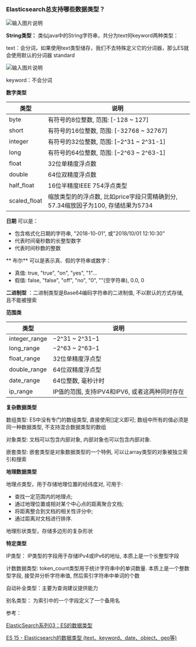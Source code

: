 ### Elasticsearch总支持哪些数据类型？

![输入图片说明](https://images.gitee.com/uploads/images/2021/1025/160447_d9dc0ac9_8076629.png "屏幕截图.png")

 **String类型：**  类似java中的String字符串，共分为text何keyword两种类型：

text：会分词，如果使用text类型储存，我们不去特殊定义它的分词器，那么ES就会使用默认的分词器 standard

![输入图片说明](https://images.gitee.com/uploads/images/2021/1025/160825_dfd2671d_8076629.png "屏幕截图.png")

keyword：不会分词

 **数字类型** 

| 类型  |  说明 |
|---|---|
| byte  | 有符号的8位整数, 范围: [-128 ~ 127]  |
| short  | 有符号的16位整数, 范围: [-32768 ~ 32767]  |
| integer  | 有符号的32位整数, 范围: [−2^31 ~ 2^31-1]  |
| long  | 有符号的64位整数, 范围: [−2^63 ~ 2^63-1]  |
|  float | 32位单精度浮点数  |
| double  |  64位双精度浮点数 |
| half_float | 16位半精度IEEE 754浮点类型 |
| scaled_float	| 缩放类型的的浮点数, 比如price字段只需精确到分, 57.34缩放因子为100, 存储结果为5734 |

 **日期** 可以是：
- 包含格式化日期的字符串, "2018-10-01", 或"2018/10/01 12:10:30"
- 代表时间毫秒数的长整型数字
- 代表时间秒数的整数

 ** 布尔** 可以是表示真、假的字符串或数字：
- 真值: true, "true", "on", "yes", "1"...
- 假值: false, "false", "off", "no", "0", ""(空字符串), 0.0, 0

 **二进制型** ：二进制类型是Base64编码字符串的二进制值, 不以默认的方式存储, 且不能被搜索

 **范围类** 

| 类型  |  说明 |
|---|---|
| integer_range	| −2^31 ~ 2^31−1  |
| long_range| −2^63 ~ 2^63−1  |
| float_range	| 32位单精度浮点型 |
| double_range	| 64位双精度浮点型  |
|  date_range	| 64位整数, 毫秒计时  |
| ip_range	| IP值的范围, 支持IPV4和IPV6, 或者这两种同时存在 |

 **复杂数据类型**

数组类型: ES中没有专门的数组类型, 直接使用[]定义即可; 数组中所有的值必须是同一种数据类型, 不支持混合数据类型的数组

对象类型: 文档可以包含内部对象, 内部对象也可以包含内部对象.

嵌套类型: 嵌套类型是对象数据类型的一个特例, 可以让array类型的对象被独立索引和搜索
 
 **地理数据类型** 

地理点类型，用于存储地理位置的经纬度对, 可用于:
- 查找一定范围内的地理点;
- 通过地理位置或相对某个中心点的距离聚合文档;
- 将距离整合到文档的相关性评分中;
- 通过距离对文档进行排序.

地理形状类型，存储多边形的复杂形状

 **特定类型** 

IP类型： IP类型的字段用于存储IPv4或IPv6的地址, 本质上是一个长整型字段

计数数据类型: token_count类型用于统计字符串中的单词数量. 本质上是一个整数型字段, 接受并分析字符串值, 然后索引字符串中单词的个数

自动补全类型：主要为查询建议提供能力

别名类型： 为索引中的一个字段定义了一个备用名


参考：

[ElasticSearch系列03：ES的数据类型](https://zhuanlan.zhihu.com/p/136981393)

[ES 15 - Elasticsearch的数据类型 (text、keyword、date、object、geo等)](https://www.cnblogs.com/shoufeng/p/10692113.html)